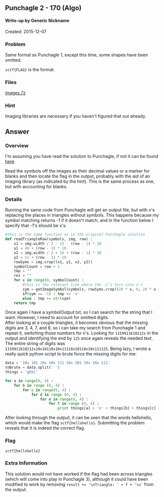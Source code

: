 ## Punchagle 2 - 170 (Algo) ##

#### Write-up by Generic Nickname

Created: 2015-12-07

### Problem ###

Same format as Punchagle 1, except this time, some shapes have been omitted.

```sctf{FLAG}``` is the format.

### Files ###
[images.7z](http://compete.sctf.io/2015q2/problemfiles/57/images.7z)

### Hint ###

Imaging libraries are necessary if you haven't figured that out already.

## Answer ##

### Overview ###

I'm assuming you have read the solution to Punchagle, if not it can be found [here](/algo/punchagle.md).

Read the symbols off the images as their decimal values or a marker for blanks and then locate the flag in the output, probably with the aid of an imaging library (as indicated by the hint). This is the same process as one, but with accounting for blanks.

### Details ###
Running the same code from Punchagle will get an output file, but with x's replacing the places in triangles without symbols. This happens because my symbol matching returns -1 if it doesn't match, and in the function below I specify that -1's should be x's.
```python
#this is the same function as in the original Punchagle solution
def readTriangleRow(symbols, img, row) :
    x1 = img.width / 2 - 15 - (row - 1) * 10
    y1 = 40 + (row - 1) * 20
    x2 = img.width / 2 + 16 + (row - 1) * 10
    y2 = 51 + (row - 1) * 20
    rowSyms = img.crop((x1, y1, x2, y2))
    symbolCount = row + 1
    tmp = ""
    res = ""
    for x in range(0, symbolCount) :
    	#this is the relevant line where the -1's turn into x's
        sym = getImageSymbol(symbols, rowSyms.crop((20 * x, 0, 20 * x + 11, 11)))
        if(sym == -1) : tmp += 'x'
        else : tmp += str(sym)
    return tmp
```

Once again I have a symbolOutput.txt, so I can search for the string that I want. However, I need to account for omitted digits.
<br/>
After looking at a couple triangles, it becomes obvious that the missing digits are 3, 4, 7, and 8, so i can take my search from Punchagle 1 and repeat it, switching those numbers for x's. Looking for ```1159911610212x``` in the output and identifying the end by ```125``` once again reveals the needed text . The entire string of digits was ```1159911610212x10x10110x10x11110x10110x10x111125```. Being lazy, I wrote a really quick python script to brute force the missing digits for me:
```python
data = '10x 101 10x 10x 111 10x 101 10x 10x 111'
toBrute = data.split(' ')
things = 'ghkl'

for a in range(0, 4) :
    for b in range (0, 4) :
        for c in range(0, 4) :
            for d in range (0, 4) :
                for e in range(0, 4) :
                    for f in range (0, 4) :
                        print things[a] + 'e' + things[b] + things[c] + 'o' + things[d] + 'e' + things[e] + things[f] + 'o'

```

After looking through the output, it can be seen that the words hellohello, which would make the flag ```sctf{hellohello}```. Submitting the problem reveals that it is indeed the correct flag.

### Flag ###

    sctf{hellohello}

### Extra Information ###
This solution would not have worked if the flag had been across triangles (which will come into play in Punchagle 3), although it could have been modified to work by removing ```result += '\nTriangle: ' + f + '\n'``` from the output.
